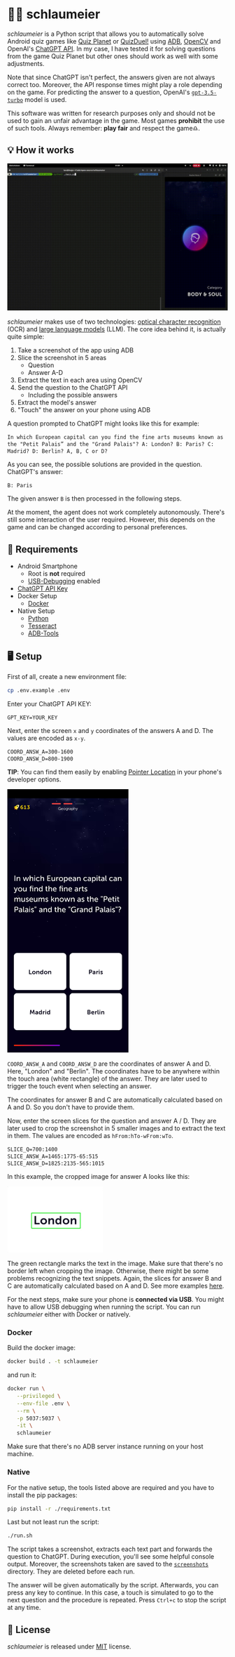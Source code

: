 # 🧙‍♂️ schlaumeier

_schlaumeier_ is a Python script that allows you to automatically solve Android quiz games like [Quiz Planet](https://play.google.com/store/apps/details?id=com.lotum.quizplanet&hl=en&gl=US) or [QuizDuel!](https://play.google.com/store/apps/details?id=se.maginteractive.quizduel2&hl=en&gl=US) using [ADB](https://developer.android.com/studio/command-line/adb), [OpenCV](https://opencv.org/) and OpenAI's [ChatGPT API](https://openai.com/blog/gpt-3-apps). In my case, I have tested it for solving questions from the game Quiz Planet but other ones should work as well with some adjustments.

Note that since ChatGPT isn't perfect, the answers given are not always correct too. Moreover, the API response times might play a role depending on the game. For predicting the answer to a question, OpenAI's [`gpt-3.5-turbo`](https://platform.openai.com/docs/models/gpt-3-5) model is used.

This software was written for research purposes only and should not be used to gain an unfair advantage in the game. Most games **prohibit** the use of such tools. Always remember: **play fair** and respect the game♎.

## 💡 How it works

![Demo](./demo.gif)

_schlaumeier_ makes use of two technologies: [optical character recognition
](https://en.wikipedia.org/wiki/Optical_character_recognition) (OCR) and [large language models](https://blogs.nvidia.com/blog/2023/01/26/what-are-large-language-models-used-for/#:~:text=A%20large%20language%20model%2C%20or,successful%20applications%20of%20transformer%20models.) (LLM). The core idea behind it, is actually quite simple:

1. Take a screenshot of the app using ADB
2. Slice the screenshot in 5 areas
   - Question
   - Answer A-D
3. Extract the text in each area using OpenCV
4. Send the question to the ChatGPT API
   - Including the possible answers
5. Extract the model's answer
6. "Touch" the answer on your phone using ADB

A question prompted to ChatGPT might looks like this for example:

```
In which European capital can you find the fine arts museums known as the "Petit Palais” and the "Grand Palais"? A: London? B: Paris? C: Madrid? D: Berlin? A, B, C or D?
```

As you can see, the possible solutions are provided in the question. ChatGPT's answer:

```
B: Paris
```

The given answer `B` is then processed in the following steps.

At the moment, the agent does not work completely autonomously. There's still some interaction of the user required. However, this depends on the game and can be changed according to personal preferences.

## 📝 Requirements

- Android Smartphone
  - Root is **not** required
  - [USB-Debugging](https://developer.android.com/studio/debug/dev-options#Enable-debugging) enabled
- [ChatGPT API Key](https://devopsforu.com/how-to-connect-to-chat-gpt-api/)
- Docker Setup
  - [Docker](https://www.docker.com/)
- Native Setup
  - [Python](https://www.python.org/)
  - [Tesseract](https://github.com/tesseract-ocr/tesseract)
  - [ADB-Tools](https://developer.android.com/studio/command-line/adb)

## 🖥️ Setup

First of all, create a new environment file:

```bash
cp .env.example .env
```

Enter your ChatGPT API KEY:

```
GPT_KEY=YOUR_KEY
```

Next, enter the screen `x` and `y` coordinates of the answers A and D. The values are encoded as `x-y`.

```
COORD_ANSW_A=300-1600
COORD_ANSW_D=800-1900
```

**TIP**: You can find them easily by enabling [Pointer Location](https://developer.android.com/studio/debug/dev-options#input) in your phone's developer options.

<img src="./examples/screen.jpg" height="600">

`COORD_ANSW_A` and `COORD_ANSW_D` are the coordinates of answer A and D. Here, "London" and "Berlin". The coordinates have to be anywhere within the touch area (white rectangle) of the answer. They are later used to trigger the touch event when selecting an answer.

The coordinates for answer B and C are automatically calculated based on A and D. So you don't have to provide them.

Now, enter the screen slices for the question and answer A / D. They are later used to crop the screenshot in 5 smaller images and to extract the text in them. The values are encoded as `hFrom:hTo-wFrom:wTo`.

```
SLICE_Q=700:1400
SLICE_ANSW_A=1465:1775-65:515
SLICE_ANSW_D=1825:2135-565:1015
```

In this example, the cropped image for answer A looks like this:

<img src="./examples/answ_A.jpg" height="150">

The green rectangle marks the text in the image. Make sure that there's no border left when cropping the image. Otherwise, there might be some problems recognizing the text snippets. Again, the slices for answer B and C are automatically calculated based on A and D. See more examples [here](https://github.com/larswaechter/quizmaster/tree/main/examples).

For the next steps, make sure your phone is **connected via USB**. You might have to allow USB debugging when running the script. You can run _schlaumeier_ either with Docker or natively.

### Docker

Build the docker image:

```bash
docker build . -t schlaumeier
```

and run it:

```bash
docker run \
   --privileged \
   --env-file .env \
   --rm \
   -p 5037:5037 \
   -it \
   schlaumeier
```

Make sure that there's no ADB server instance running on your host machine.

### Native

For the native setup, the tools listed above are required and you have to install the pip packages:

```bash
pip install -r ./requirements.txt
```

Last but not least run the script:

```bash
./run.sh
```

The script takes a screenshot, extracts each text part and forwards the question to ChatGPT. During execution, you'll see some helpful console output. Moreover, the screenshots taken are saved to the [`screenshots`](https://github.com/larswaechter/schlaumeier/tree/main/screenshots) directory. They are deleted before each run.

The answer will be given automatically by the script. Afterwards, you can press any key to continue. In this case, a touch is simulated to go to the next question and the procedure is repeated. Press `Ctrl+c` to stop the script at any time.

## 🔑 License

_schlaumeier_ is released under [MIT](https://github.com/larswaechter/schlaumeier/blob/main/LICENSE) license.
